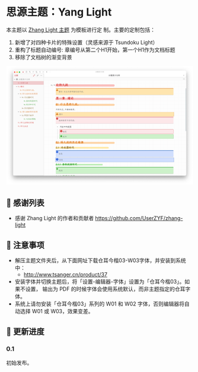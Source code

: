 # 思源主题：Yang Light

本主题以 [Zhang Light 主题](https://github.com/UserZYF/zhang-light) 为模板进行定
制。主要的定制包括：

1. 新增了对四种卡片的特殊设置（灵感来源于 Tsundoku Light）
2. 重构了标题自动编号: 章编号从第二个H1开始，第一个H1作为文档标题
3. 移除了文档树的渐变背景

![效果预览](preview.png)

## 🙏 感谢列表

- 感谢 Zhang Light 的作者和贡献者 https://github.com/UserZYF/zhang-light

## 📌 注意事项

- 解压主题文件夹后，从下面网址下载仓耳今楷03-W03字体，并安装到系统中：
  - http://www.tsanger.cn/product/37
- 安装字体并切换主题后，将「设置-编辑器-字体」设置为「仓耳今楷03」。如果不设置，
  输出为 PDF 的时候字体会使用系统默认，而非主题指定的仓耳字体。
- 系统上请勿安装「仓耳今楷03」系列的 W01 和 W02 字体，否则编辑器将自动选择 W01
   或 W03，效果变差。

## 🎉 更新进度

### 0.1

初始发布。
